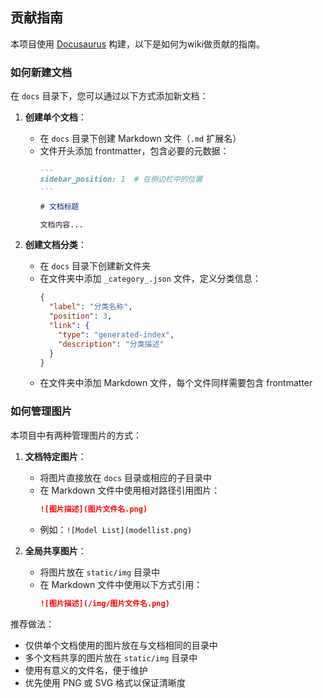 ## 贡献指南

本项目使用 [Docusaurus](https://docusaurus.io/docs) 构建，以下是如何为wiki做贡献的指南。

### 如何新建文档

在 `docs` 目录下，您可以通过以下方式添加新文档：

1. **创建单个文档**：
   - 在 `docs` 目录下创建 Markdown 文件（`.md` 扩展名）
   - 文件开头添加 frontmatter，包含必要的元数据：
     ```md
     ---
     sidebar_position: 1  # 在侧边栏中的位置
     ---

     # 文档标题

     文档内容...
     ```

2. **创建文档分类**：
   - 在 `docs` 目录下创建新文件夹
   - 在文件夹中添加 `_category_.json` 文件，定义分类信息：
     ```json
     {
       "label": "分类名称",
       "position": 3,
       "link": {
         "type": "generated-index",
         "description": "分类描述"
       }
     }
     ```
   - 在文件夹中添加 Markdown 文件，每个文件同样需要包含 frontmatter

### 如何管理图片

本项目中有两种管理图片的方式：

1. **文档特定图片**：
   - 将图片直接放在 `docs` 目录或相应的子目录中
   - 在 Markdown 文件中使用相对路径引用图片：
     ```md
     ![图片描述](图片文件名.png)
     ```
   - 例如：`![Model List](modellist.png)`

2. **全局共享图片**：
   - 将图片放在 `static/img` 目录中
   - 在 Markdown 文件中使用以下方式引用：
     ```md
     ![图片描述](/img/图片文件名.png)
     ```

推荐做法：
- 仅供单个文档使用的图片放在与文档相同的目录中
- 多个文档共享的图片放在 `static/img` 目录中
- 使用有意义的文件名，便于维护
- 优先使用 PNG 或 SVG 格式以保证清晰度
